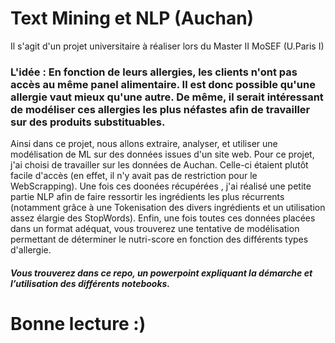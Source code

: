 # Text Mining et NLP (Auchan)

Il s'agit d'un projet universitaire à réaliser lors du Master II MoSEF (U.Paris I) 

### L'idée : En fonction de leurs allergies, les clients n'ont pas accès au même panel alimentaire. Il est donc possible qu'une allergie vaut mieux qu'une autre. De même, il serait intéressant de modéliser ces allergies les plus néfastes afin de travailler sur des produits substituables.

Ainsi dans ce projet, nous allons extraire, analyser, et utiliser une modélisation de ML sur des données issues d'un site web.
Pour ce projet, j'ai choisi de travailler sur les données de Auchan. Celle-ci étaient plutôt facile d'accès (en effet, il n'y avait pas de restriction pour le WebScrapping).
Une fois ces doonées récupérées , j'ai réalisé une petite partie NLP afin de faire ressortir les ingrédients les plus récurrents (notamment grâce à une Tokenisation des divers ingrédients et un utilisation assez élargie des StopWords).
Enfin, une fois toutes ces données placées dans un format adéquat, vous trouverez une tentative de modélisation permettant de déterminer le nutri-score en fonction des différents types d'allergie.


##### Vous trouverez dans ce repo, un powerpoint expliquant la démarche et l’utilisation des différents notebooks.

# Bonne lecture :) 
